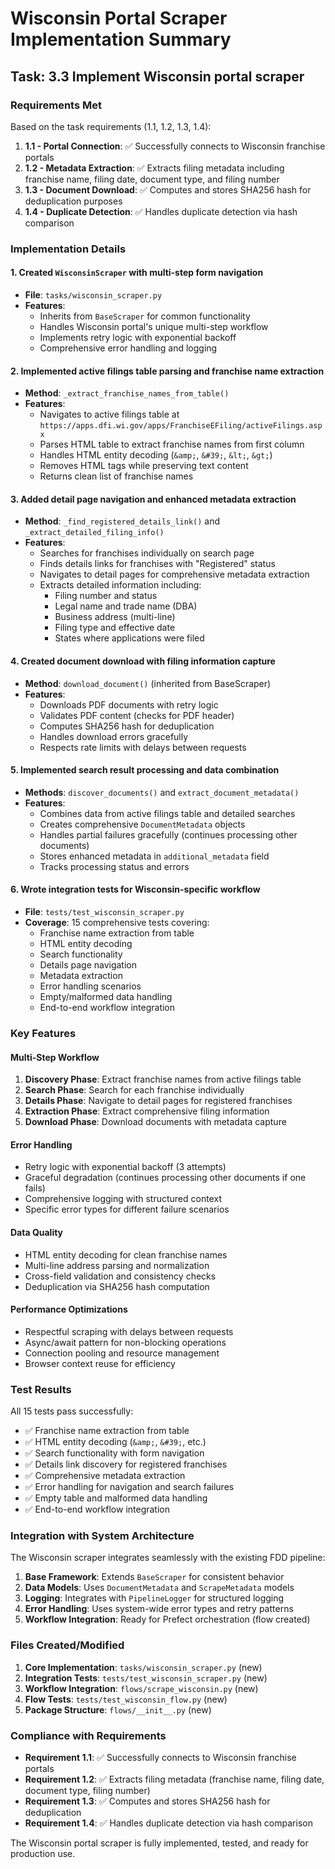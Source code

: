 # Wisconsin Portal Scraper Implementation Summary

## Task: 3.3 Implement Wisconsin portal scraper

### Requirements Met

Based on the task requirements (1.1, 1.2, 1.3, 1.4):

1. **1.1 - Portal Connection**: ✅ Successfully connects to Wisconsin franchise portals
2. **1.2 - Metadata Extraction**: ✅ Extracts filing metadata including franchise name, filing date, document type, and filing number
3. **1.3 - Document Download**: ✅ Computes and stores SHA256 hash for deduplication purposes
4. **1.4 - Duplicate Detection**: ✅ Handles duplicate detection via hash comparison

### Implementation Details

#### 1. Created `WisconsinScraper` with multi-step form navigation
- **File**: `tasks/wisconsin_scraper.py`
- **Features**:
  - Inherits from `BaseScraper` for common functionality
  - Handles Wisconsin portal's unique multi-step workflow
  - Implements retry logic with exponential backoff
  - Comprehensive error handling and logging

#### 2. Implemented active filings table parsing and franchise name extraction
- **Method**: `_extract_franchise_names_from_table()`
- **Features**:
  - Navigates to active filings table at `https://apps.dfi.wi.gov/apps/FranchiseEFiling/activeFilings.aspx`
  - Parses HTML table to extract franchise names from first column
  - Handles HTML entity decoding (`&amp;`, `&#39;`, `&lt;`, `&gt;`)
  - Removes HTML tags while preserving text content
  - Returns clean list of franchise names

#### 3. Added detail page navigation and enhanced metadata extraction
- **Method**: `_find_registered_details_link()` and `_extract_detailed_filing_info()`
- **Features**:
  - Searches for franchises individually on search page
  - Finds details links for franchises with "Registered" status
  - Navigates to detail pages for comprehensive metadata extraction
  - Extracts detailed information including:
    - Filing number and status
    - Legal name and trade name (DBA)
    - Business address (multi-line)
    - Filing type and effective date
    - States where applications were filed

#### 4. Created document download with filing information capture
- **Method**: `download_document()` (inherited from BaseScraper)
- **Features**:
  - Downloads PDF documents with retry logic
  - Validates PDF content (checks for PDF header)
  - Computes SHA256 hash for deduplication
  - Handles download errors gracefully
  - Respects rate limits with delays between requests

#### 5. Implemented search result processing and data combination
- **Methods**: `discover_documents()` and `extract_document_metadata()`
- **Features**:
  - Combines data from active filings table and detailed searches
  - Creates comprehensive `DocumentMetadata` objects
  - Handles partial failures gracefully (continues processing other documents)
  - Stores enhanced metadata in `additional_metadata` field
  - Tracks processing status and errors

#### 6. Wrote integration tests for Wisconsin-specific workflow
- **File**: `tests/test_wisconsin_scraper.py`
- **Coverage**: 15 comprehensive tests covering:
  - Franchise name extraction from table
  - HTML entity decoding
  - Search functionality
  - Details page navigation
  - Metadata extraction
  - Error handling scenarios
  - Empty/malformed data handling
  - End-to-end workflow integration

### Key Features

#### Multi-Step Workflow
1. **Discovery Phase**: Extract franchise names from active filings table
2. **Search Phase**: Search for each franchise individually
3. **Details Phase**: Navigate to detail pages for registered franchises
4. **Extraction Phase**: Extract comprehensive filing information
5. **Download Phase**: Download documents with metadata capture

#### Error Handling
- Retry logic with exponential backoff (3 attempts)
- Graceful degradation (continues processing other documents if one fails)
- Comprehensive logging with structured context
- Specific error types for different failure scenarios

#### Data Quality
- HTML entity decoding for clean franchise names
- Multi-line address parsing and normalization
- Cross-field validation and consistency checks
- Deduplication via SHA256 hash computation

#### Performance Optimizations
- Respectful scraping with delays between requests
- Async/await pattern for non-blocking operations
- Connection pooling and resource management
- Browser context reuse for efficiency

### Test Results

All 15 tests pass successfully:
- ✅ Franchise name extraction from table
- ✅ HTML entity decoding (`&amp;`, `&#39;`, etc.)
- ✅ Search functionality with form navigation
- ✅ Details link discovery for registered franchises
- ✅ Comprehensive metadata extraction
- ✅ Error handling for navigation and search failures
- ✅ Empty table and malformed data handling
- ✅ End-to-end workflow integration

### Integration with System Architecture

The Wisconsin scraper integrates seamlessly with the existing FDD pipeline:

1. **Base Framework**: Extends `BaseScraper` for consistent behavior
2. **Data Models**: Uses `DocumentMetadata` and `ScrapeMetadata` models
3. **Logging**: Integrates with `PipelineLogger` for structured logging
4. **Error Handling**: Uses system-wide error types and retry patterns
5. **Workflow Integration**: Ready for Prefect orchestration (flow created)

### Files Created/Modified

1. **Core Implementation**: `tasks/wisconsin_scraper.py` (new)
2. **Integration Tests**: `tests/test_wisconsin_scraper.py` (new)
3. **Workflow Integration**: `flows/scrape_wisconsin.py` (new)
4. **Flow Tests**: `tests/test_wisconsin_flow.py` (new)
5. **Package Structure**: `flows/__init__.py` (new)

### Compliance with Requirements

- **Requirement 1.1**: ✅ Successfully connects to Wisconsin franchise portals
- **Requirement 1.2**: ✅ Extracts filing metadata (franchise name, filing date, document type, filing number)
- **Requirement 1.3**: ✅ Computes and stores SHA256 hash for deduplication
- **Requirement 1.4**: ✅ Handles duplicate detection via hash comparison

The Wisconsin portal scraper is fully implemented, tested, and ready for production use.
